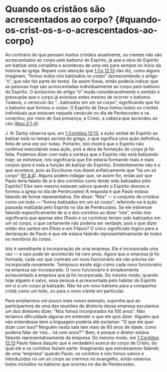 # Quando os cristãos são acrescentados ao corpo? {#quando-os-crist-os-s-o-acrescentados-ao-corpo}

Ao contrário do que pensam muitos cristãos atualmente, os crentes não são acrescentados ao corpo pelo batismo do Espírito, já que a obra do Espírito em batizar está completa e aconteceu de uma vez para sempre no início da história da igreja. Repare com atenção que [1 Co 12:13](http://bibliaonline.com.br/acf/1co/12/13) não diz, como alguns imaginam, “fomos todos nós batizados no corpo” (acrescentando o artigo “o”, que não faz parte do texto). Se assim fosse, então poderia indicar que as pessoas hoje são acrescentadas individualmente ao corpo pelo batismo do Espírito. O acréscimo do artigo “o” muda consideravelmente o sentido e pressupõe que o corpo já existisse antes mesmo de ocorrer o batismo. Todavia, o versículo diz “...batizados em um só corpo”, significando que foi o batismo que formou o corpo. O Espírito de Deus tomou todos os crentes individuais que estavam naquele cenáculo no dia de Pentecostes e os conectou, por meio de Sua presença, a Cristo, a cabeça que ascendeu ao céu ([Atos 2:1-4](http://bibliaonline.com.br/acf/atos/2/1-4)).

J. N. Darby observa que, em [1 Coríntios 12:13](http://bibliaonline.com.br/acf/1co/12/13), a ação verbal do Espírito ao batizar está no tempo aorista do grego, o que significa uma ação definitiva, feita de uma vez por todas. Portanto, isto mostra que o Espírito não continua executando essa ação, pois a obra da formação do corpo já foi feita. Podemos dizer com toda a certeza que o Espírito não está batizando hoje; se estivesse, isto significaria que Ele estaria formando mais e mais corpos (pois é esta a função do batizar do Espírito). Evidentemente não é o que acontece, pois as Escrituras nos dizem enfaticamente que “há um só corpo” ([Ef 4:4](http://bibliaonline.com.br/acf/ef/4/4)). Alguns podem indagar que, se assim for, então por que Paulo teria falado de si e dos coríntios como tendo sido batizados pelo Espírito? Eles nem mesmo estavam salvos quando o Espírito desceu e formou a igreja no dia de Pentecostes! A resposta é que Paulo estava falando de forma representativa. Ele disse: “Nós” — o conjunto de cristãos como um todo — “fomos batizados em um só corpo”, referindo-se à ação passada realizada pelo Espírito no dia de Pentecostes. Se ele estivesse falando especificamente de si e dos coríntios ao dizer “nós”, então isto significaria que apenas eles (Paulo e os coríntios) teriam sido batizados em um só corpo, o que certamente não poderia ser verdade, pois o que dizer então dos santos em Éfeso e em Filipos? O único significado lógico para a declaração de Paulo é que ele estava falando representativamente de todos os membros do corpo.

Isto é semelhante à incorporação de uma empresa. Ela é incorporada uma vez — e isso pode ter acontecido há cem anos. Agora que a empresa já foi formada, cada vez que contrata um novo funcionário ela não precisa ser incorporada novamente. Tampouco existe algo como cada novo funcionário na empresa ser incorporado. O novo funcionário é simplesmente acrescentado à empresa que já foi incorporada. Do mesmo modo, quando hoje alguém é salvo, essa pessoa é acrescentada pelo habitar do Espírito em si a um corpo já batizado. Não há um novo batismo para a companhia cristã como um todo, ou para o novo crente em particular.

Para ampliarmos um pouco mais nosso exemplo, suponha que ao participarmos de uma das reuniões de diretoria dessa empresa escutamos um dos diretores dizer: “Nós fomos incorporados há 100 anos”. Não teríamos dificuldade alguma em entender o que ele quis dizer. Alguém que não entendesse bem a linguagem poderia até exclamar: “O que ele quer dizer com isso? Ninguém nesta sala tem mais de 60 anos de idade, como poderia falar de ‘nós... há cem anos?’“ Bem, é porque o diretor estava falando representativamente da empresa. Do mesmo modo, em [1 Coríntios 12:13](http://bibliaonline.com.br/acf/1co/12/13) Paulo falava daquilo que é verdadeiro acerca do corpo de Cristo, do qual ele e os coríntios faziam parte. Imaginando que estivéssemos falando de uma “empresa” quando Paulo, os coríntios e nós fomos salvos e introduzidos no um só corpo ao crermos no evangelho, então estamos todos incluídos no batismo que ocorreu no dia de Pentecostes.